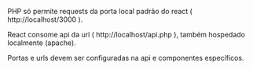 PHP só permite requests da porta local padrão do react ( http://localhost/3000 ).

React consome api da url ( http://localhost/api.php ), também hospedado localmente (apache).

Portas e urls devem ser configuradas na api e componentes específicos.
